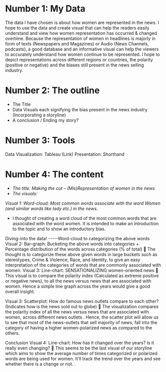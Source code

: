 # Number 1: My Data
The data I have chosen is about how women are represented in the news. 
I hope to use the data and create visual that can help the readers easily understand and view how women representation has occurred & changed overtime. Because the representation of women in headlines is majorly in form of texts (Newspapers and Magazines) or Audio (News Channels, podcasts), a good database and an informative visual can help the viewers to accurately understand how women continue to be represented.
I hope to depict representations across different regions or countries, the polarity (positive or negative) and the biases still present in the news selling industry.

# Number 2: The outline
- The Title
- Data Visuals each signifying the bias present in the news industry (Incorporating a storyline)
- A conclusion / Ending my story?

# Number 3: Tools
Data Visualization: Tableau (Link)
Presentation: Shorthand

# Number 4: The content
- *The title: Making the cut – (Mis)Representation of women in the news*
- *The visuals:*

*Visual 1: Word-cloud: Most common words associate with the word Women (and similar words like lady etc.) in the news.*
- I thought of creating a word cloud of the most common words that are associated with the word women. It is intended to make an introduction to the topic and to show an introductory bias. 





Diving-into the data!
-----Word-cloud to categorizing the above words
Visual 2: Bar-graph: Bucketing the above words into categories + Percentage distribution of the words across categories (% of total) 
	The thought is to categorize these above given words in large buckets such as stereotypes, Crime & Violence, Race, and Identity, to give an easy interpretation of the categories of words that are commonly associated with women.
Visual 3: Line-chart: SENSATIONALIZING women-oriented news
	This visual is to compare the polarity index (Calculated as extreme positive or negative news), to all the news versus news that are associated with women. Hence a simple line graph across the years would give a good overall insight.

Visual 3: Scatterplot: How do famous news outlets compare to each other? (Indicates how is the news sold out to globe)
	The visualization compares the polarity index of all the news versus news that are associated with women, across different news outlets . Hence, the scatter plot will allow us to see that most of the news-outlets that sell majority of news, fall into the category of having a higher women-polarized news as compared to the others.


Conclusion
Visual 4: Line-chart: How has it changed over the years? Is it really even changing?
	This seems to be the last visual of our storyline which aims to show the average number of times categorized or polarized words are being used for women. It’ll track the trend over the years and see whether there is a change or not.
.















